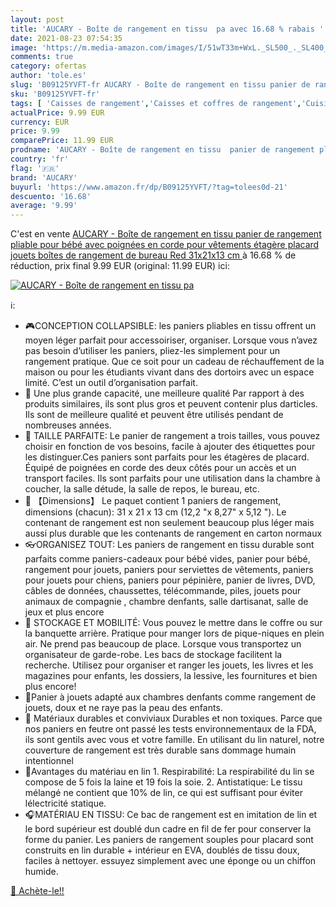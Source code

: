 ```yaml
---
layout: post
title: 'AUCARY - Boîte de rangement en tissu  pa avec 16.68 % rabais '
date: 2021-08-23 07:54:35
image: 'https://m.media-amazon.com/images/I/51wT33m+WxL._SL500_._SL400_.jpg'
comments: true
category: ofertas
author: 'tole.es'
slug: 'B09125YVFT-fr AUCARY - Boîte de rangement en tissu panier de rangement...'
sku: 'B09125YVFT-fr'
tags: [ 'Caisses de rangement','Caisses et coffres de rangement','Cuisine et Maison','Paniers et boîtes de rangement','Rangement et organisation','aucary', ]
actualPrice: 9.99 EUR
currency: EUR
price: 9.99
comparePrice: 11.99 EUR
prodname: 'AUCARY - Boîte de rangement en tissu  panier de rangement pliable pour bébé avec poignées en corde pour vêtements  étagère  placard  jouets  boîtes de rangement de bureau  Red  31x21x13 cm '
country: 'fr'
flag: '🇫🇷'
brand: 'AUCARY'
buyurl: 'https://www.amazon.fr/dp/B09125YVFT/?tag=tolees0d-21'
descuento: '16.68'
average: '9.99'
---
```


C'est en vente [AUCARY - Boîte de rangement en tissu  panier de rangement pliable pour bébé avec poignées en corde pour vêtements  étagère  placard  jouets  boîtes de rangement de bureau  Red  31x21x13 cm ](https://www.amazon.fr/dp/B09125YVFT/?tag=tolees0d-21)  à  16.68 % de réduction, prix final  9.99 EUR (original: 11.99 EUR) ici:

[![AUCARY - Boîte de rangement en tissu  pa](https://m.media-amazon.com/images/I/51wT33m+WxL._SL500_._SL400_.jpg)](https://www.amazon.fr/dp/B09125YVFT/?tag=tolees0d-21)

ℹ️:

- 🎮CONCEPTION COLLAPSIBLE: les paniers pliables en tissu offrent un moyen léger parfait pour accessoiriser, organiser. Lorsque vous n’avez pas besoin d’utiliser les paniers, pliez-les simplement pour un rangement pratique. Que ce soit pour un cadeau de réchauffement de la maison ou pour les étudiants vivant dans des dortoirs avec un espace limité. C’est un outil d’organisation parfait.
- 👠 Une plus grande capacité, une meilleure qualité Par rapport à des produits similaires, ils sont plus gros et peuvent contenir plus darticles. Ils sont de meilleure qualité et peuvent être utilisés pendant de nombreuses années.
- 🏓 TAILLE PARFAITE: Le panier de rangement a trois tailles, vous pouvez choisir en fonction de vos besoins, facile à ajouter des étiquettes pour les distinguer.Ces paniers sont parfaits pour les étagères de placard. Équipé de poignées en corde des deux côtés pour un accès et un transport faciles. Ils sont parfaits pour une utilisation dans la chambre à coucher, la salle détude, la salle de repos, le bureau, etc.
- 👚 【Dimensions】 Le paquet contient 1 paniers de rangement, dimensions (chacun): 31 x 21 x 13 cm (12,2 "x 8,27" x 5,12 "). Le contenant de rangement est non seulement beaucoup plus léger mais aussi plus durable que les contenants de rangement en carton normaux
- 👓ORGANISEZ TOUT: Les paniers de rangement en tissu durable sont parfaits comme paniers-cadeaux pour bébé vides, panier pour bébé, rangement pour jouets, paniers pour serviettes de vêtements, paniers pour jouets pour chiens, paniers pour pépinière, panier de livres, DVD, câbles de données, chaussettes, télécommande, piles, jouets pour animaux de compagnie , chambre denfants, salle dartisanat, salle de jeux et plus encore
- 👞 STOCKAGE ET MOBILITÉ: Vous pouvez le mettre dans le coffre ou sur la banquette arrière. Pratique pour manger lors de pique-niques en plein air. Ne prend pas beaucoup de place. Lorsque vous transportez un organisateur de garde-robe. Les bacs de stockage facilitent la recherche. Utilisez pour organiser et ranger les jouets, les livres et les magazines pour enfants, les dossiers, la lessive, les fournitures et bien plus encore!
- 👖Panier à jouets adapté aux chambres denfants comme rangement de jouets, doux et ne raye pas la peau des enfants.
- 👒 Matériaux durables et conviviaux Durables et non toxiques. Parce que nos paniers en feutre ont passé les tests environnementaux de la FDA, ils sont gentils avec vous et votre famille. En utilisant du lin naturel, notre couverture de rangement est très durable sans dommage humain intentionnel
- 👗Avantages du matériau en lin 1. Respirabilité: La respirabilité du lin se compose de 5 fois la laine et 19 fois la soie. 2. Antistatique: Le tissu mélangé ne contient que 10% de lin, ce qui est suffisant pour éviter lélectricité statique.
- 🎧MATÉRIAU EN TISSU: Ce bac de rangement est en imitation de lin et le bord supérieur est doublé dun cadre en fil de fer pour conserver la forme du panier. Les paniers de rangement souples pour placard sont construits en lin durable + intérieur en EVA, doublés de tissu doux, faciles à nettoyer. essuyez simplement avec une éponge ou un chiffon humide.

[🛒 Achète-le!!](https://www.amazon.fr/dp/B09125YVFT/?tag=tolees0d-21)
